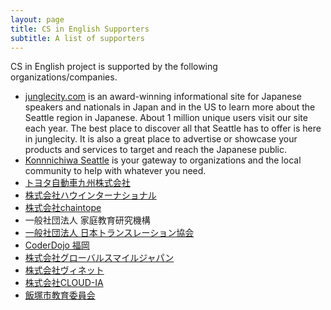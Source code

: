 ```yaml
---
layout: page
title: CS in English Supporters
subtitle: A list of supporters
---
```

CS in English project is supported by the following organizations/companies.

- [junglecity.com](junglecity.com) is an award-winning informational site for Japanese speakers and nationals in Japan and in the US to learn more about the Seattle region in Japanese. About 1 million unique users visit our site each year. The best place to discover all that Seattle has to offer is here in junglecity. It is also a great place to advertise or showcase your products and services to target and reach the Japanese public.
- [Konnnichiwa Seattle](https://www.konnichiwaseattle.com/) is your gateway to organizations and the local community to help with whatever you need.
- [トヨタ自動車九州株式会社](https://www.toyota-kyushu.com/)
- [株式会社ハウインターナショナル](https://www.haw.co.jp/)
- [株式会社chaintope](https://www.chaintope.com/)
- 一般社団法人 家庭教育研究機構　
- [一般社団法人 日本トランスレーション協会](https://www.japantranslation-association.com/)
- [CoderDojo 福岡](https://www.facebook.com/CoderDojoFukuoka/)
- [株式会社グローバルスマイルジャパン](https:.//https://globalsmile-japan.com/)
- [株式会社ヴィネット](https://www.vinet.co.jp/)
- [株式会社CLOUD-IA](https://www.facebook.com/CloudIA.JP/)
- [飯塚市教育委員会](http://www.city.iizuka.lg.jp/kyoiku/kyoiku/inkai/index.html)




